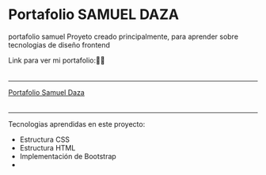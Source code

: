 # Portafolio SAMUEL DAZA
portafolio samuel
Proyeto creado principalmente, para aprender sobre tecnologias de diseño frontend

Link para ver mi portafolio:🚀😊

###### 

------------

[Portafolio Samuel Daza](https://samueldazadaza.github.io/portafolio/ "Portafolio samuel daza")

###### 

------------
Tecnologias aprendidas en este proyecto:

* Estructura CSS
* Estructura HTML
* Implementación de Bootstrap
* 
